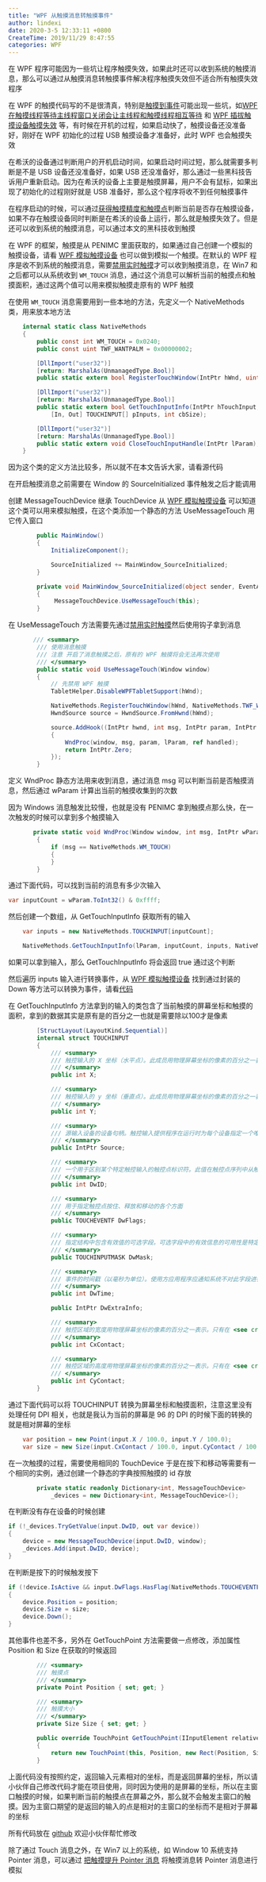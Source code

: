 ```yaml
---
title: "WPF 从触摸消息转触摸事件"
author: lindexi
date: 2020-3-5 12:33:11 +0800
CreateTime: 2019/11/29 8:47:55
categories: WPF
---
```


在 WPF 程序可能因为一些坑让程序触摸失效，如果此时还可以收到系统的触摸消息，那么可以通过从触摸消息转触摸事件解决程序触摸失效但不适合所有触摸失效程序

<!--more-->


<!-- CreateTime:2019/11/29 8:47:55 -->

<!-- csdn -->

在 WPF 的触摸代码写的不是很清真，特别是[触摸到事件](https://blog.lindexi.com/post/WPF-%E8%A7%A6%E6%91%B8%E5%88%B0%E4%BA%8B%E4%BB%B6.html )可能出现一些坑，如[WPF 在触摸线程等待主线程窗口关闭会让主线程和触摸线程相互等待](https://blog.lindexi.com/post/wpf-%E5%9C%A8%E8%A7%A6%E6%91%B8%E7%BA%BF%E7%A8%8B%E7%AD%89%E5%BE%85%E4%B8%BB%E7%BA%BF%E7%A8%8B%E7%AA%97%E5%8F%A3%E5%85%B3%E9%97%AD%E4%BC%9A%E8%AE%A9%E4%B8%BB%E7%BA%BF%E7%A8%8B%E5%92%8C%E8%A7%A6%E6%91%B8%E7%BA%BF%E7%A8%8B%E7%9B%B8%E4%BA%92%E7%AD%89%E5%BE%85 ) 和 [WPF 插拔触摸设备触摸失效](https://blog.lindexi.com/post/wpf-%E6%8F%92%E6%8B%94%E8%A7%A6%E6%91%B8%E8%AE%BE%E5%A4%87%E8%A7%A6%E6%91%B8%E5%A4%B1%E6%95%88 ) 等，有时候在开机的过程，如果启动快了，触摸设备还没准备好，刚好在 WPF 初始化的过程 USB 触摸设备才准备好，此时 WPF 也会触摸失效

在希沃的设备通过判断用户的开机启动时间，如果启动时间过短，那么就需要多判断是不是 USB 设备还没准备好，如果 USB 还没准备好，那么通过一些黑科技告诉用户重新启动。因为在希沃的设备上主要是触摸屏幕，用户不会有鼠标，如果出现了初始化的过程刚好就是 USB 准备好，那么这个程序将收不到任何触摸事件

在程序启动的时候，可以通过[获得触摸精度和触摸点](https://blog.lindexi.com/post/WPF-%E8%8E%B7%E5%BE%97%E8%A7%A6%E6%91%B8%E7%B2%BE%E5%BA%A6%E5%92%8C%E8%A7%A6%E6%91%B8%E7%82%B9.html )判断当前是否存在触摸设备，如果不存在触摸设备同时判断是在希沃的设备上运行，那么就是触摸失效了。但是还可以收到系统的触摸消息，可以通过本文的黑科技收到触摸

在 WPF 的框架，触摸是从 PENIMC 里面获取的，如果通过自己创建一个模拟的触摸设备，请看 [WPF 模拟触摸设备](https://blog.lindexi.com/post/WPF-%E6%A8%A1%E6%8B%9F%E8%A7%A6%E6%91%B8%E8%AE%BE%E5%A4%87.html) 也可以做到模拟一个触摸。在默认的 WPF 程序是收不到系统的触摸消息，需要[禁用实时触摸](https://blog.lindexi.com/post/wpf-%E7%A6%81%E7%94%A8%E5%AE%9E%E6%97%B6%E8%A7%A6%E6%91%B8 )才可以收到触摸消息，在 Win7 和之后都可以从系统收到 `WM_TOUCH` 消息，通过这个消息可以解析当前的触摸点和触摸面积，通过这两个值可以用来模拟触摸走原有的 WPF 触摸

在使用 `WM_TOUCH` 消息需要用到一些本地的方法，先定义一个 NativeMethods 类，用来放本地方法

```csharp
    internal static class NativeMethods
    {
        public const int WM_TOUCH = 0x0240;
        public const uint TWF_WANTPALM = 0x00000002;

        [DllImport("user32")]
        [return: MarshalAs(UnmanagedType.Bool)]
        public static extern bool RegisterTouchWindow(IntPtr hWnd, uint ulFlags);

        [DllImport("user32")]
        [return: MarshalAs(UnmanagedType.Bool)]
        public static extern bool GetTouchInputInfo(IntPtr hTouchInput, int cInputs,
            [In, Out] TOUCHINPUT[] pInputs, int cbSize);

        [DllImport("user32")]
        [return: MarshalAs(UnmanagedType.Bool)]
        public static extern void CloseTouchInputHandle(IntPtr lParam);
    }
```

因为这个类的定义方法比较多，所以就不在本文告诉大家，请看源代码

在开启触摸消息之前需要在 Window 的 SourceInitialized 事件触发之后才能调用

创建 MessageTouchDevice 继承 TouchDevice 从 [WPF 模拟触摸设备](https://blog.lindexi.com/post/WPF-%E6%A8%A1%E6%8B%9F%E8%A7%A6%E6%91%B8%E8%AE%BE%E5%A4%87.html) 可以知道这个类可以用来模拟触摸，在这个类添加一个静态的方法 UseMessageTouch 用它传入窗口

```csharp
        public MainWindow()
        {
            InitializeComponent();

            SourceInitialized += MainWindow_SourceInitialized;
        }

        private void MainWindow_SourceInitialized(object sender, EventArgs e)
        {
             MessageTouchDevice.UseMessageTouch(this);
        }
```

在 UseMessageTouch 方法需要先通过[禁用实时触摸](https://blog.lindexi.com/post/wpf-%E7%A6%81%E7%94%A8%E5%AE%9E%E6%97%B6%E8%A7%A6%E6%91%B8 )然后使用钩子拿到消息

```csharp
       /// <summary>
        /// 使用消息触摸
        /// 注意 开启了消息触摸之后，原有的 WPF 触摸将会无法再次使用
        /// </summary>
        public static void UseMessageTouch(Window window)
        {
            // 先禁用 WPF 触摸
            TabletHelper.DisableWPFTabletSupport(hWnd);

            NativeMethods.RegisterTouchWindow(hWnd, NativeMethods.TWF_WANTPALM);
            HwndSource source = HwndSource.FromHwnd(hWnd);

            source.AddHook((IntPtr hwnd, int msg, IntPtr param, IntPtr lParam, ref bool handled) =>
            {
                WndProc(window, msg, param, lParam, ref handled);
                return IntPtr.Zero;
            });
        }
```

定义 WndProc 静态方法用来收到消息，通过消息 msg 可以判断当前是否触摸消息，然后通过 wParam 计算出当前的触摸收集到的次数

因为 Windows 消息触发比较慢，也就是没有 PENIMC 拿到触摸点那么快，在一次触发的时候可以拿到多个触摸输入

```csharp
       private static void WndProc(Window window, int msg, IntPtr wParam, IntPtr lParam, ref bool handled)
        {
            if (msg == NativeMethods.WM_TOUCH)
            {
            }
        }
```

通过下面代码，可以找到当前的消息有多少次输入

```csharp
var inputCount = wParam.ToInt32() & 0xffff;
```

然后创建一个数组，从 GetTouchInputInfo 获取所有的输入

```csharp
    var inputs = new NativeMethods.TOUCHINPUT[inputCount];

    NativeMethods.GetTouchInputInfo(lParam, inputCount, inputs, NativeMethods.TouchInputSize);
```

如果可以拿到输入，那么 GetTouchInputInfo 将会返回 true 通过这个判断

然后遍历 inputs 输入进行转换事件，从 [WPF 模拟触摸设备](https://blog.lindexi.com/post/WPF-%E6%A8%A1%E6%8B%9F%E8%A7%A6%E6%91%B8%E8%AE%BE%E5%A4%87.html) 找到通过封装的 Down 等方法可以转换为事件，请看[代码](https://github.com/lindexi/lindexi_gd/blob/f0f872153ed07b2141b47580a74a18a38cc56cfd/DernijacallqaNaycerejerlal/DernijacallqaNaycerejerlal/MainWindow.xaml.cs#L72)

在 GetTouchInputInfo 方法拿到的输入的类包含了当前触摸的屏幕坐标和触摸的面积，拿到的数据其实是原有是的百分之一也就是需要除以100才是像素

```csharp
        [StructLayout(LayoutKind.Sequential)]
        internal struct TOUCHINPUT
        {
            /// <summary>
            /// 触控输入的 X 坐标（水平点）。此成员用物理屏幕坐标的像素的百分之一表示
            /// </summary>
            public int X;

            /// <summary>
            /// 触控输入的 y 坐标（垂直点）。此成员用物理屏幕坐标的像素的百分之一表示
            /// </summary>
            public int Y;

            /// <summary>
            /// 源输入设备的设备句柄。触控输入提供程序在运行时为每个设备指定一个唯一的提供程序
            /// </summary>
            public IntPtr Source;

            /// <summary>
            /// 一个用于区别某个特定触控输入的触控点标识符。此值在触控点序列中从触控点下降到重新上升的整个过程中保持一致。稍后可对后续触控点重用一个 ID
            /// </summary>
            public int DwID;

            /// <summary>
            /// 用于指定触控点按住、释放和移动的各个方面
            /// </summary>
            public TOUCHEVENTF DwFlags;

            /// <summary>
            /// 指定结构中包含有效值的可选字段。可选字段中的有效信息的可用性是特定于设备的
            /// </summary>
            public TOUCHINPUTMASK DwMask;

            /// <summary>
            /// 事件的时间戳（以毫秒为单位）。使用方应用程序应通知系统不对此字段进行验证
            /// </summary>
            public int DwTime;

            public IntPtr DwExtraInfo;

            /// <summary>
            /// 触控区域的宽度用物理屏幕坐标的像素的百分之一表示。只有在 <see cref="DwMask"/> 成员设置了 TOUCHEVENTFMASK_CONTACTAREA 标记的情况下，此值才会有效
            /// </summary>
            public int CxContact;

            /// <summary>
            /// 触控区域的高度用物理屏幕坐标的像素的百分之一表示。只有在 <see cref="DwMask"/> 成员设置了 TOUCHEVENTFMASK_CONTACTAREA 标记的情况下，此值才会有效
            /// </summary>
            public int CyContact;
        }
```

通过下面代码可以将 TOUCHINPUT 转换为屏幕坐标和触摸面积，注意这里没有处理任何 DPI 相关，也就是我认为当前的屏幕是 96 的 DPI 的时候下面的转换的就是相对屏幕的坐标

```csharp
    var position = new Point(input.X / 100.0, input.Y / 100.0);
    var size = new Size(input.CxContact / 100.0, input.CyContact / 100.0);
```

在一次触摸的过程，需要使用相同的 TouchDevice 于是在按下和移动等需要有一个相同的实例，通过创建一个静态的字典按照触摸的 id 存放

```csharp
        private static readonly Dictionary<int, MessageTouchDevice>
            _devices = new Dictionary<int, MessageTouchDevice>();
```

在判断没有存在设备的时候创建

```csharp
if (!_devices.TryGetValue(input.DwID, out var device))
{
    device = new MessageTouchDevice(input.DwID, window);
    _devices.Add(input.DwID, device);
}
```

在判断是按下的时候触发按下

```csharp
if (!device.IsActive && input.DwFlags.HasFlag(NativeMethods.TOUCHEVENTF.TOUCHEVENTF_DOWN))
{
    device.Position = position;
    device.Size = size;
    device.Down();
}
```

其他事件也差不多，另外在 GetTouchPoint 方法需要做一点修改，添加属性 Position 和 Size 在获取的时候返回

```csharp
        /// <summary>
        /// 触摸点
        /// </summary>
        private Point Position { set; get; }

        /// <summary>
        /// 触摸大小
        /// </summary>
        private Size Size { set; get; }

        public override TouchPoint GetTouchPoint(IInputElement relativeTo)
        {
            return new TouchPoint(this, Position, new Rect(Position, Size), TouchAction);
        }
```

上面代码没有按照约定，返回输入元素相对的坐标，而是返回屏幕的坐标，所以请小伙伴自己修改代码才能在项目使用，同时因为使用的是屏幕的坐标，所以在主窗口触摸的时候，如果判断当前的触摸点在屏幕之外，那么就不会触发主窗口的触摸。因为主窗口期望的是返回的输入的点是相对的主窗口的坐标而不是相对于屏幕的坐标

所有代码放在 [github](https://github.com/lindexi/lindexi_gd/tree/463a4610393090eac60a06788faa3852589a6aa2/DernijacallqaNaycerejerlal/DernijacallqaNaycerejerlal) 欢迎小伙伴帮忙修改

除了通过 Touch 消息之外，在 Win7 以上的系统，如 Window 10 系统支持 Pointer 消息，可以通过 [把触摸提升 Pointer 消息](https://blog.lindexi.com/post/win10-%E6%94%AF%E6%8C%81%E9%BB%98%E8%AE%A4%E6%8A%8A%E8%A7%A6%E6%91%B8%E6%8F%90%E5%8D%87-Pointer-%E6%B6%88%E6%81%AF.html ) 将触摸消息转 Pointer 消息进行模拟

